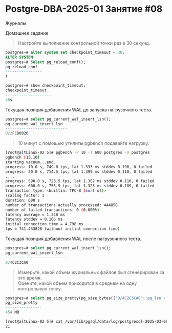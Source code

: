 # Postgre-DBA-2025-01 Занятие #08
Журналы

Домашнее задание

>Настройте выполнение контрольной точки раз в 30 секунд.
   ```sql
postgres=# alter system set checkpoint_timeout = 30;
ALTER SYSTEM
postgres=# Select pg_reload_conf();
 pg_reload_conf
----------------
 t

postgres=# show checkpoint_timeout;
 checkpoint_timeout
--------------------
 30s
   ```
Текущая позиция добавления WAL до запуска нагрузочного теста.
   ```sql
postgres=# select pg_current_wal_insert_lsn();
 pg_current_wal_insert_lsn
---------------------------
 0/2FCD0820
   ```
>10 минут c помощью утилиты pgbench подавайте нагрузку.
   ```sh
[root@altLinux-02 5]# pgbench -P 10 -T 600 postgres -U postgres
pgbench (15.10)
starting vacuum...end.
progress: 10.0 s, 749.8 tps, lat 1.333 ms stddev 0.196, 0 failed
progress: 20.0 s, 714.5 tps, lat 1.399 ms stddev 0.110, 0 failed
....
progress: 590.0 s, 723.5 tps, lat 1.382 ms stddev 0.110, 0 failed
progress: 600.0 s, 755.9 tps, lat 1.323 ms stddev 0.189, 0 failed
transaction type: <builtin: TPC-B (sort of)>
scaling factor: 1
duration: 600 s
number of transactions actually processed: 444858
number of failed transactions: 0 (0.000%)
latency average = 1.348 ms
latency stddev = 0.166 ms
initial connection time = 4.798 ms
tps = 741.433828 (without initial connection time)
   ```
Текущая позиция добавления WAL после нагрузочного теста.
   ```sql
postgres=# select pg_current_wal_insert_lsn();
 pg_current_wal_insert_lsn
---------------------------
 0/4C2C3CA0
   ```
>Измерьте, какой объем журнальных файлов был сгенерирован за это время.    
Оцените, какой объем приходится в среднем на одну контрольную точку.
   ```sql
postgres=# select pg_size_pretty(pg_size_bytes(('0/4C2C3CA0'::pg_lsn - '0/2FCD0820'::pg_lsn)::text));
 pg_size_pretty
----------------
 454 MB
   ```
   ```sh
[root@altLinux-02 5]# cat /var/lib/pgsql/data/log/postgresql-2025-03-09_145516.log | grep -c 'slot checkpoint'
21
   ```

